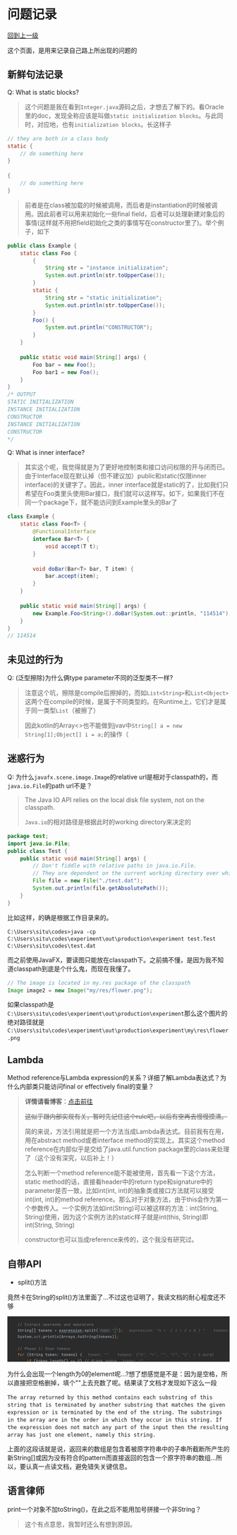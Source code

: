 # 问题记录

[回到上一级](index.md)

这个页面，是用来记录自己路上所出现的问题的

## 新鲜句法记录

Q: What is static blocks?

> 这个问题是我在看到`Integer.java`源码之后，才想去了解下的。看Oracle里的doc，发现全称应该是叫做`static initialization blocks`。与此同时，对应地，也有`initialization blocks`。长这样子

``` java
// they are both in a class body
static {
    // do something here
}

{
    // do something here
}
```

> 前者是在class被加载的时候被调用，而后者是instantiation的时候被调用。因此前者可以用来初始化一些final field，后者可以处理新建对象后的事情(这样就不用把field初始化之类的事情写在constructor里了)。举个例子，如下

``` java
public class Example {
    static class Foo {
        {
            String str = "instance initialization";
            System.out.println(str.toUpperCase());
        }
        static {
            String str = "static initialization";
            System.out.println(str.toUpperCase());
        }
        Foo() {
            System.out.println("CONSTRUCTOR");
        }
    }

    public static void main(String[] args) {
        Foo bar = new Foo();
        Foo bar1 = new Foo();
    }
}
/* OUTPUT
STATIC INITIALIZATION
INSTANCE INITIALIZATION
CONSTRUCTOR
INSTANCE INITIALIZATION
CONSTRUCTOR
*/
```

Q: What is inner interface?

> 其实这个呢，我觉得就是为了更好地控制类和接口访问权限的开与闭而已。由于Interface现在默认掉（但不建议加）public和static(仅限inner interface)的关键字了。因此，inner interface就是static的了，比如我们只希望在Foo类里头使用Bar接口，我们就可以这样写。如下，如果我们不在同一个package下，就不能访问到Example里头的Bar了

``` java
class Example {
    static class Foo<T> {
        @FunctionalInterface
        interface Bar<T> {
            void accept(T t);
        }

        void doBar(Bar<T> bar, T item) {
            bar.accept(item);
        }
    }

    public static void main(String[] args) {
        new Example.Foo<String>().doBar(System.out::println, "114514");
    }
}
// 114514
```

## 未见过的行为

Q: (泛型擦除)为什么俩type parameter不同的泛型类不一样?

> 注意这个坑，擦除是compile后擦掉的，而如`List<String>`和`List<Object>`这两个在compile的时候，是属于不同类型的。在Runtime上，它们才是属于同一类型`List`（被擦了）
>
> 因此kotlin的Array<>也不能做到jvav中`String[] a = new String[1];Object[] i = a;`的操作（

## 迷惑行为

Q: 为什么`javafx.scene.image.Image`的relative url是相对于classpath的，而`java.io.File`的path url不是？

> The Java IO API relies on the local disk file system, not on the classpath.
>
> `Java.io`的相对路径是根据此时的working directory来决定的

``` java
package test;
import java.io.File;
public class Test {
    public static void main(String[] args) {
        // Don't fiddle with relative paths in java.io.File. 
        // They are dependent on the current working directory over which you have totally no control from inside the Java code.
        File file = new File("./test.dat");
        System.out.println(file.getAbsolutePath());
    }
}
```

比如这样，的确是根据工作目录来的。

``` shell
C:\Users\situ\codes>java -cp C:\Users\situ\codes\experiment\out\production\experiment test.Test
C:\Users\situ\codes\test.dat
```

而之前使用JavaFX，要读图只能放在classpath下。之前搞不懂，是因为我不知道classpath到底是个什么鬼，而现在我懂了。

``` java
// The image is located in my.res package of the classpath
Image image2 = new Image("my/res/flower.png");
```

如果classpath是`C:\Users\situ\codes\experiment\out\production\experiment`那么这个图片的绝对路径就是`C:\Users\situ\codes\experiment\out\production\experiment\my\res\flower.png`

## Lambda

Method reference与Lambda expression的关系？详细了解Lambda表达式？为什么内部类只能访问final or effectively final的变量？

> **详情请看博客**：[点击前往](https://blog.situ2001.com/contents/3b19f30c2f96/)
>
>~~这似乎跟内部实现有关，暂时先记住这个rule吧，以后有空再去慢慢摸清。~~
>
> 简的来说，方法引用就是把一个方法当成Lambda表达式。目前我有在用，用在abstract method或者interface method的实现上。其实这个method reference在内部似乎是交给了java.util.function package里的class来处理了（这个没有深究，以后补上！）
>
> 怎么判断一个method reference能不能被使用，首先看一下这个方法，static method的话，直接看header中的return type和signature中的parameter是否一致，比如int(int, int)的抽象类或接口方法就可以接受int(int, int)的method reference。那么对于对象方法，由于this会作为第一个参数传入。一个实例方法如int(String)可以被这样的方法：int(String, String)使用，因为这个实例方法的static样子就是int(this, String)即int(String, String)
>
> constructor也可以当成reference来传的，这个我没有研究过。

## 自带API

- split()方法

竟然卡在String的split()方法里面了…不过这也证明了，我读文档的耐心程度还不够

![问题图](./images/20201229112401.jpg)

为什么会出现一个length为0的element呢…?想了想感觉是不是：因为是空格，所以直接把空格删掉，填个""上去充数了呢。结果读了文档才发现如下这么一段

`
The array returned by this method contains each substring of this string that is terminated by another substring that matches the given expression or is terminated by the end of the string. The substrings in the array are in the order in which they occur in this string. If the expression does not match any part of the input then the resulting array has just one element, namely this string.
`

上面的这段话就是说，返回来的数组是包含着被原字符串中的子串所截断所产生的新String[]或因为没有符合的pattern而直接返回的包含一个原字符串的数组…所以，要认真一点读文档，避免错失关键信息。

## 语言律师

print一个对象不加toString()，在此之后不能用加号拼接一个非String？

> 这个有点意思，我暂时还么有想到原因。
